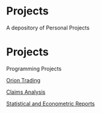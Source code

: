 # Projects
A depository of Personal Projects

# Projects
Programming Projects

[Orion Trading](https://drive.google.com/drive/folders/13JHCFHu-BZpgNqY8tQxrsdhcLK3ms9TX?usp=sharing)

[Claims Analysis](https://drive.google.com/drive/folders/1OzOvcpMMHGkHkF_z9x8L0haZxsSR6ARv?usp=sharing)

[Statistical and Econometric Reports](https://drive.google.com/drive/folders/1fSWla1eXWD_Vv439rHwdXed1gVc2w05Q?usp=sharing)
